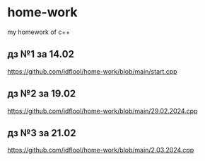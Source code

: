 # home-work
my homework of c++
## дз №1 за 14.02
 https://github.com/idflool/home-work/blob/main/start.cpp
## дз №2 за 19.02
 https://github.com/idflool/home-work/blob/main/29.02.2024.cpp
## дз №3 за 21.02
 https://github.com/idflool/home-work/blob/main/2.03.2024.cpp

